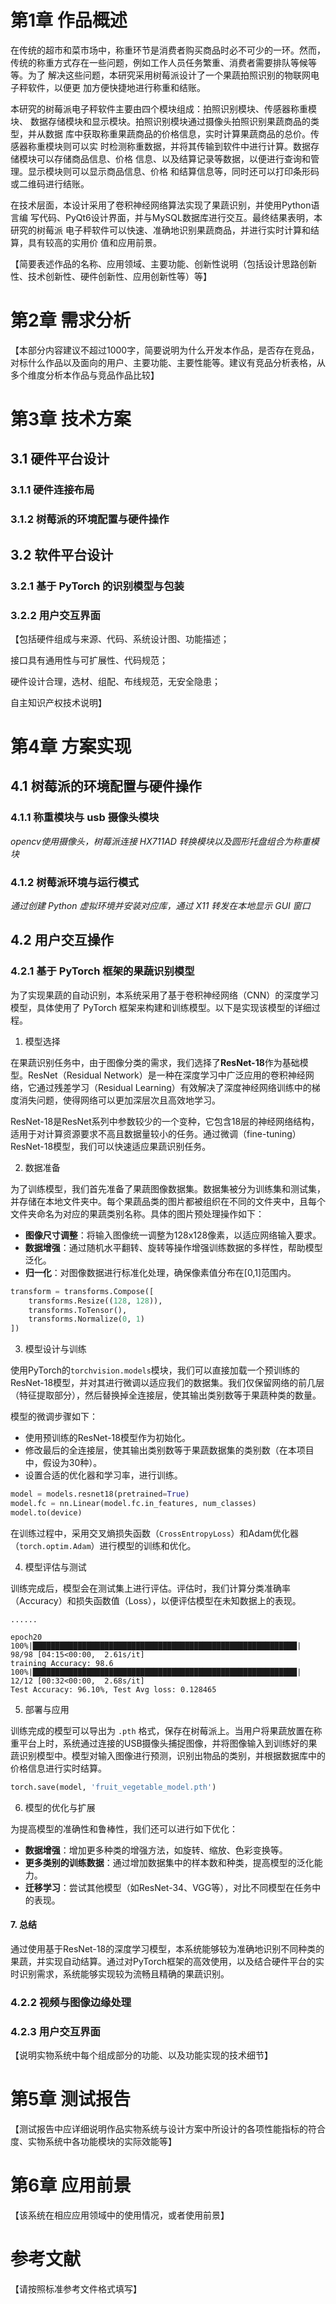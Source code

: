# **第1章**      作品概述

在传统的超市和菜市场中，称重环节是消费者购买商品时必不可少的一环。然而， 传统的称重方式存在一些问题，例如工作人员任务繁重、消费者需要排队等候等等。为了 解决这些问题，本研究采用树莓派设计了一个果蔬拍照识别的物联网电子秤软件，以便更 加方便快捷地进行称重和结账。  

本研究的树莓派电子秤软件主要由四个模块组成：拍照识别模块、传感器称重模块、 数据存储模块和显示模块。拍照识别模块通过摄像头拍照识别果蔬商品的类型，并从数据 库中获取称重果蔬商品的价格信息，实时计算果蔬商品的总价。传感器称重模块则可以实 时检测称重数据，并将其传输到软件中进行计算。数据存储模块可以存储商品信息、价格 信息、以及结算记录等数据，以便进行查询和管理。显示模块则可以显示商品信息、价格 和结算信息等，同时还可以打印条形码或二维码进行结账。 

在技术层面，本设计采用了卷积神经网络算法实现了果蔬识别，并使用Python语言编 写代码、PyQt6设计界面，并与MySQL数据库进行交互。最终结果表明，本研究的树莓派 电子秤软件可以快速、准确地识别果蔬商品，并进行实时计算和结算，具有较高的实用价 值和应用前景。

【简要表述作品的名称、应用领域、主要功能、创新性说明（包括设计思路创新性、技术创新性、硬件创新性、应用创新性等）等】

# **第2章**      需求分析



【本部分内容建议不超过1000字，简要说明为什么开发本作品，是否存在竞品，对标什么作品以及面向的用户、主要功能、主要性能等。建议有竞品分析表格，从多个维度分析本作品与竞品作品比较】

# **第3章**      技术方案

## 3.1 硬件平台设计

### 3.1.1 硬件连接布局



### 3.1.2 树莓派的环境配置与硬件操作



## 3.2 软件平台设计

### 3.2.1 基于 PyTorch 的识别模型与包装



### 3.2.2 用户交互界面



【包括硬件组成与来源、代码、系统设计图、功能描述；

接口具有通用性与可扩展性、代码规范；

硬件设计合理，选材、组配、布线规范，无安全隐患；

自主知识产权技术说明】

# **第4章**      方案实现

## 4.1 树莓派的环境配置与硬件操作

### 4.1.1 称重模块与 usb 摄像头模块

*opencv使用摄像头，树莓派连接 HX711AD 转换模块以及圆形托盘组合为称重模块*

### 4.1.2 树莓派环境与运行模式

*通过创建 Python 虚拟环境并安装对应库，通过 X11 转发在本地显示 GUI 窗口*

## 4.2 用户交互操作

### 4.2.1 基于 PyTorch 框架的果蔬识别模型

为了实现果蔬的自动识别，本系统采用了基于卷积神经网络（CNN）的深度学习模型，具体使用了 PyTorch 框架来构建和训练模型。以下是实现该模型的详细过程。

1. 模型选择

在果蔬识别任务中，由于图像分类的需求，我们选择了**ResNet-18**作为基础模型。ResNet（Residual Network）是一种在深度学习中广泛应用的卷积神经网络，它通过残差学习（Residual Learning）有效解决了深度神经网络训练中的梯度消失问题，使得网络可以更加深层次且高效地学习。

ResNet-18是ResNet系列中参数较少的一个变种，它包含18层的神经网络结构，适用于对计算资源要求不高且数据量较小的任务。通过微调（fine-tuning）ResNet-18模型，我们可以快速适应果蔬识别任务。

2. 数据准备

为了训练模型，我们首先准备了果蔬图像数据集。数据集被分为训练集和测试集，并存储在本地文件夹中。每个果蔬品类的图片都被组织在不同的文件夹中，且每个文件夹命名为对应的果蔬类别名称。具体的图片预处理操作如下：

- **图像尺寸调整**：将输入图像统一调整为128x128像素，以适应网络输入要求。
- **数据增强**：通过随机水平翻转、旋转等操作增强训练数据的多样性，帮助模型泛化。
- **归一化**：对图像数据进行标准化处理，确保像素值分布在[0,1]范围内。

```python
transform = transforms.Compose([
    transforms.Resize((128, 128)),
    transforms.ToTensor(),
    transforms.Normalize(0, 1)
])
```

3. 模型设计与训练

使用PyTorch的`torchvision.models`模块，我们可以直接加载一个预训练的ResNet-18模型，并对其进行微调以适应我们的数据集。我们仅保留网络的前几层（特征提取部分），然后替换掉全连接层，使其输出类别数等于果蔬种类的数量。

模型的微调步骤如下：

- 使用预训练的ResNet-18模型作为初始化。
- 修改最后的全连接层，使其输出类别数等于果蔬数据集的类别数（在本项目中，假设为30种）。
- 设置合适的优化器和学习率，进行训练。

```python
model = models.resnet18(pretrained=True)
model.fc = nn.Linear(model.fc.in_features, num_classes)
model.to(device)
```

在训练过程中，采用交叉熵损失函数（`CrossEntropyLoss`）和Adam优化器（`torch.optim.Adam`）进行模型的训练和优化。

4. 模型评估与测试

训练完成后，模型会在测试集上进行评估。评估时，我们计算分类准确率（Accuracy）和损失函数值（Loss），以便评估模型在未知数据上的表现。

```
......

epoch20
100%|███████████████████████████████████████████████████████████| 98/98 [04:15<00:00,  2.61s/it]
training Accuracy: 98.6
100%|███████████████████████████████████████████████████████████| 12/12 [00:32<00:00,  2.68s/it]
Test Accuracy: 96.10%, Test Avg loss: 0.128465
```

5. 部署与应用

训练完成的模型可以导出为 `.pth` 格式，保存在树莓派上。当用户将果蔬放置在称重平台上时，系统通过连接的USB摄像头捕捉图像，并将图像输入到训练好的果蔬识别模型中。模型对输入图像进行预测，识别出物品的类别，并根据数据库中的价格信息进行实时结算。

```python
torch.save(model, 'fruit_vegetable_model.pth')
```

6. 模型的优化与扩展

为提高模型的准确性和鲁棒性，我们还可以进行如下优化：

- **数据增强**：增加更多种类的增强方法，如旋转、缩放、色彩变换等。
- **更多类别的训练数据**：通过增加数据集中的样本数和种类，提高模型的泛化能力。
- **迁移学习**：尝试其他模型（如ResNet-34、VGG等），对比不同模型在任务中的表现。

#### 7. 总结

通过使用基于ResNet-18的深度学习模型，本系统能够较为准确地识别不同种类的果蔬，并实现自动结算。通过对PyTorch框架的高效使用，以及结合硬件平台的实时识别需求，系统能够实现较为流畅且精确的果蔬识别。

### 4.2.2 视频与图像边缘处理



### 4.2.3 用户交互界面

【说明实物系统中每个组成部分的功能、以及功能实现的技术细节】

# **第5章**      测试报告



【测试报告中应详细说明作品实物系统与设计方案中所设计的各项性能指标的符合度、实物系统中各功能模块的实际效能等】

# **第6章**      应用前景



【该系统在相应应用领域中的使用情况，或者使用前景】

# 参考文献



【请按照标准参考文件格式填写】

 

 